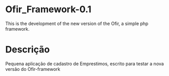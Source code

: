 # Ofir_Framework-0.1
This is the development of the new version of the Ofir, a simple php framework.

# Descrição
Pequena aplicação de cadastro de Emprestimos, escrito para testar a nova versão do Ofir-framework

